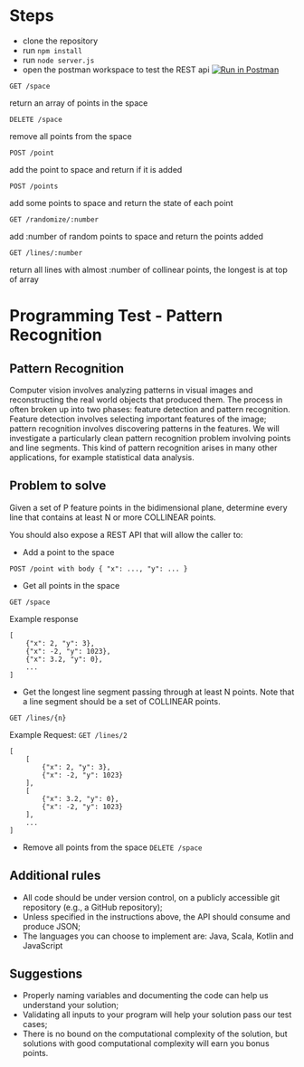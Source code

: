 # Steps

-   clone the repository
-   run `npm install`
-   run `node server.js`
-   open the postman workspace to test the REST api [![Run in Postman](https://run.pstmn.io/button.svg)](https://app.getpostman.com/run-collection/73543843c3d2505eb636)

```
GET /space
```

return an array of points in the space

```
DELETE /space
```

remove all points from the space

```
POST /point
```

add the point to space and return if it is added

```
POST /points
```

add some points to space and return the state of each point

```
GET /randomize/:number
```

add :number of random points to space and return the points added

```
GET /lines/:number
```

return all lines with almost :number of collinear points, the longest is at top of array

# Programming Test - Pattern Recognition

## Pattern Recognition

Computer vision involves analyzing patterns in visual images and reconstructing the real world objects that
produced them. The process in often broken up into two phases: feature detection and pattern recognition.
Feature detection involves selecting important features of the image; pattern recognition involves
discovering patterns in the features. We will investigate a particularly clean pattern recognition problem
involving points and line segments. This kind of pattern recognition arises in many other applications, for
example statistical data analysis.

## Problem to solve

Given a set of P feature points in the bidimensional plane, determine every line that contains at least N or
more COLLINEAR points.

You should also expose a REST API that will allow the caller to:

-   Add a point to the space

`POST /point with body { "x": ..., "y": ... }`

-   Get all points in the space

`GET /space`

Example response

```
[
    {"x": 2, "y": 3},
    {"x": -2, "y": 1023},
    {"x": 3.2, "y": 0},
    ...
]
```

-   Get the longest line segment passing through at least N points. Note that a line segment should be a
    set of COLLINEAR points.

`GET /lines/{n}`

Example
Request: `GET /lines/2`

```
[
    [
        {"x": 2, "y": 3},
        {"x": -2, "y": 1023}
    ],
    [
        {"x": 3.2, "y": 0},
        {"x": -2, "y": 1023}
    ],
    ...
]
```

-   Remove all points from the space
    `DELETE /space`

## Additional rules

-   All code should be under version control, on a publicly accessible git repository (e.g., a GitHub
    repository);
-   Unless specified in the instructions above, the API should consume and produce JSON;
-   The languages you can choose to implement are: Java, Scala, Kotlin and JavaScript

## Suggestions

-   Properly naming variables and documenting the code can help us understand your solution;
-   Validating all inputs to your program will help your solution pass our test cases;
-   There is no bound on the computational complexity of the solution, but solutions with good
    computational complexity will earn you bonus points.

